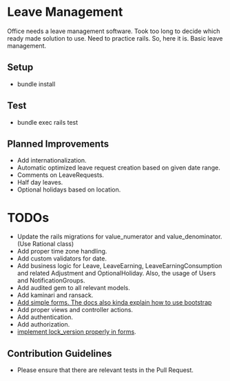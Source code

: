 # Leave Management

Office needs a leave management software. Took too long to decide which ready made solution to use. Need to practice rails. So, here it is. Basic leave management.

## Setup
* bundle install

## Test
* bundle exec rails test

## Planned Improvements
* Add internationalization.
* Automatic optimized leave request creation based on given date range.
* Comments on LeaveRequests.
* Half day leaves.
* Optional holidays based on location.


# TODOs
* Update the rails migrations for value_numerator and value_denominator.(Use Rational class)
* Add proper time zone handling.
* Add custom validators for date.
* Add business logic for Leave, LeaveEarning, LeaveEarningConsumption and related Adjustment and OptionalHoliday. Also, the usage of Users and NotificationGroups.
* Add audited gem to all relevant models.
* Add kaminari and ransack.
* [Add simple forms. The docs also kinda explain how to use bootstrap](https://github.com/plataformatec/simple_form)
* Add proper views and controller actions.
* Add authentication.
* Add authorization.
* [implement lock_version properly in forms](https://www.engineyard.com/blog/a-guide-to-optimistic-locking).

## Contribution Guidelines
* Please ensure that there are relevant tests in the Pull Request.
